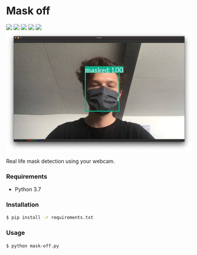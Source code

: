 # Mask off
![](https://img.shields.io/github/issues/partyka1/mask-off)
![](https://img.shields.io/github/forks/partyka1/mask-off)
![](https://img.shields.io/github/stars/partyka1/mask-off)
![](https://img.shields.io/github/license/partyka1/mask-off)
![](https://img.shields.io/github/twitter/partyka1/mask-off)
![](demo.jpg)

Real life mask detection using your webcam.

### Requirements
* Python 3.7

### Installation
```bash
$ pip install -r requirements.txt
```
### Usage
```bash
$ python mask-off.py
```

